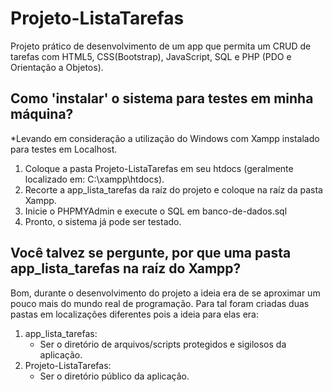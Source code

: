 # Projeto-ListaTarefas

Projeto prático de desenvolvimento de um app que permita um CRUD de tarefas com HTML5, CSS(Bootstrap), JavaScript, SQL e PHP (PDO e Orientação a Objetos).

## Como 'instalar' o sistema para testes em minha máquina?

*Levando em consideração a utilização do Windows com Xampp instalado para testes em Localhost. 

1. Coloque a pasta Projeto-ListaTarefas em seu htdocs (geralmente localizado em: C:\xampp\htdocs).
2. Recorte a app_lista_tarefas da raíz do projeto e coloque na raíz da pasta Xampp.
3. Inicie o PHPMYAdmin e execute o SQL em banco-de-dados.sql
4. Pronto, o sistema já pode ser testado.

## Você talvez se pergunte, por que uma pasta app_lista_tarefas na raíz do Xampp?

Bom, durante o desenvolvimento do projeto a ideia era de se aproximar um pouco mais do mundo real de programação. Para tal foram criadas duas pastas em localizações diferentes pois a ideia para elas era: 

1.  app_lista_tarefas:
    - Ser o diretório de arquivos/scripts protegidos e sigilosos da aplicação. 
2.  Projeto-ListaTarefas:
    - Ser o diretório público da aplicação.
